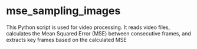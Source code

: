 # mse_sampling_images
This Python script is used for video processing. It reads video files, calculates the Mean Squared Error (MSE) between consecutive frames, and extracts key frames based on the calculated MSE
